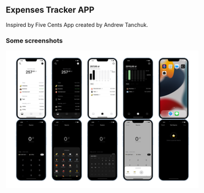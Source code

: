 ## Expenses Tracker APP
Inspired by Five Cents App created by Andrew Tanchuk.

### Some screenshots
![Habit Tracker](/images/expenses-tracker.png)
